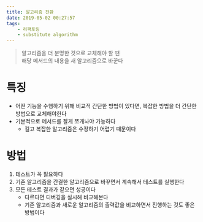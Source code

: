 ```yaml
---
title: 알고리즘 전환
date: 2019-05-02 00:27:57
tags:
    - 리팩토링
    - substitute algorithm
---
```


> 알고리즘을 더 분명한 것으로 교체해야 할 땐  
> 해당 메서드의 내용을 새 알고리즘으로 바꾼다  

# 특징
- 어떤 기능을 수행하기 위해 비교적 간단한 방법이 있다면, 복잡한 방법을 더 간단한 방법으로 교체해야한다
- 기본적으로 메서드를 잘게 쪼개놔야 가능하다
    - 길고 복잡한 알고리즘은 수정하기 어렵기 때문이다

# 방법
1. 테스트가 꼭 필요하다
2. 기존 알고리즘을 간결한 알고리즘으로 바꾸면서 계속해서 테스트를 실행한다
3. 모든 테스트 결과가 같으면 성공이다
    - 다르다면 디버깅을 실시해 비교해본다
    - 기존 알고리즘과 새로운 알고리즘의 출력값을 비교하면서 진행하는 것도 좋은 방법이다

<!-- more -->